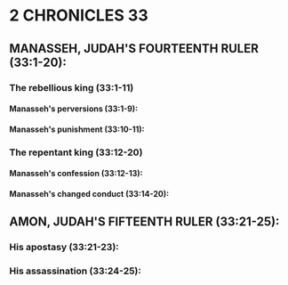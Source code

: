---
---
# 2 CHRONICLES 33 
## MANASSEH, JUDAH\'S FOURTEENTH RULER (33:1-20): 
###  The rebellious king (33:1-11) 
####  Manasseh\'s perversions (33:1-9): 
####  Manasseh\'s punishment (33:10-11): 
###  The repentant king (33:12-20) 
####  Manasseh\'s confession (33:12-13): 
####  Manasseh\'s changed conduct (33:14-20): 
## AMON, JUDAH\'S FIFTEENTH RULER (33:21-25): 
###  His apostasy (33:21-23): 
###  His assassination (33:24-25): 
